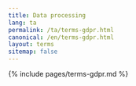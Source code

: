```yaml
---
title: Data processing
lang: ta
permalink: /ta/terms-gdpr.html
canonical: /en/terms-gdpr.html
layout: terms
sitemap: false
---
```


{% include pages/terms-gdpr.md %}
